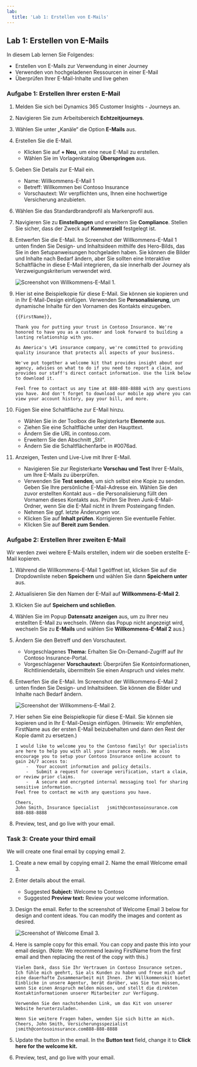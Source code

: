 ```yaml
---
lab:
  title: 'Lab 1: Erstellen von E-Mails'
---
```


## Lab 1: Erstellen von E-Mails 

In diesem Lab lernen Sie Folgendes:
- Erstellen von E-Mails zur Verwendung in einer Journey
- Verwenden von hochgeladenen Ressourcen in einer E-Mail
- Überprüfen Ihrer E-Mail-Inhalte und live gehen

### Aufgabe 1: Erstellen Ihrer ersten E-Mail
1. Melden Sie sich bei Dynamics 365 Customer Insights - Journeys an.

1. Navigieren Sie zum Arbeitsbereich **Echtzeitjourneys**.

1. Wählen Sie unter „Kanäle“ die Option **E-Mails** aus.

1. Erstellen Sie die E-Mail.
   - Klicken Sie auf **+ Neu**, um eine neue E-Mail zu erstellen.
   - Wählen Sie im Vorlagenkatalog **Überspringen** aus.

1. Geben Sie Details zur E-Mail ein.
   - Name: Willkommens-E-Mail 1
   - Betreff: Willkommen bei Contoso Insurance
   - Vorschautext: Wir verpflichten uns, Ihnen eine hochwertige Versicherung anzubieten.

1. Wählen Sie das Standardbrandprofil als Markenprofil aus.

1. Navigieren Sie zu **Einstellungen** und erweitern Sie **Compliance**. Stellen Sie sicher, dass der Zweck auf **Kommerziell** festgelegt ist.

1. Entwerfen Sie die E-Mail. Im Screenshot der Willkommens-E-Mail 1 unten finden Sie Design- und Inhaltsideen mithilfe des Hero-Bilds, das Sie in den Setupanweisungen hochgeladen haben. Sie können die Bilder und Inhalte nach Bedarf ändern, aber Sie sollten eine Interaktive Schaltfläche in diese E-Mail integrieren, da sie innerhalb der Journey als Verzweigungskriterium verwendet wird.

    ![Screenshot von Willkommens-E-Mail 1.](../Labs/Media/welcome-email-1-example.png) 

1. Hier ist eine Beispielkopie für diese E-Mail. Sie können sie kopieren und in Ihr E-Mail-Design einfügen. Verwenden Sie **Personalisierung**, um dynamische Inhalte für den Vornamen des Kontakts einzugeben. 

    ```
    {{FirstName}},
    
    Thank you for putting your trust in Contoso Insurance. We're honored to have you as a customer and look forward to building a lasting relationship with you. 
 
    As America's \#1 insurance company, we're committed to providing quality insurance that protects all aspects of your business. 
 
    We've put together a welcome kit that provides insight about our agency, advises on what to do if you need to report a claim, and provides our staff's direct contact information. Use the link below to download it. 
 
    Feel free to contact us any time at 888-888-8888 with any questions you have. And don't forget to download our mobile app where you can view your account history, pay your bill, and more. 
    ```

1. Fügen Sie eine Schaltfläche zur E-Mail hinzu. 

    - Wählen Sie in der Toolbox die Registerkarte **Elemente** aus. 
    - Ziehen Sie eine Schaltfläche unter den Haupttext. 
    - Ändern Sie die URL in contoso.com. 
    - Erweitern Sie den Abschnitt „Stil“. 
    - Ändern Sie die Schaltflächenfarbe in #0076ad. 

1.  Anzeigen, Testen und Live-Live mit Ihrer E-Mail. 

    - Navigieren Sie zur Registerkarte **Vorschau und Test** Ihrer E-Mails, um Ihre E-Mails zu überprüfen. 
    - Verwenden Sie **Test senden**, um sich selbst eine Kopie zu senden. Geben Sie Ihre persönliche E-Mail-Adresse ein. Wählen Sie den zuvor erstellten Kontakt aus – die Personalisierung füllt den Vornamen dieses Kontakts aus. Prüfen Sie Ihren Junk-E-Mail-Ordner, wenn Sie die E-Mail nicht in Ihrem Posteingang finden. 
    - Nehmen Sie ggf. letzte Änderungen vor. 
    - Klicken Sie auf **Inhalt prüfen**. Korrigieren Sie eventuelle Fehler. 
    - Klicken Sie auf **Bereit zum Senden**. 

### Aufgabe 2: Erstellen Ihrer zweiten E-Mail
Wir werden zwei weitere E-Mails erstellen, indem wir die soeben erstellte E-Mail kopieren.

1. Während die Willkommens-E-Mail 1 geöffnet ist, klicken Sie auf die Dropdownliste neben **Speichern** und wählen Sie dann **Speichern unter** aus.

1. Aktualisieren Sie den Namen der E-Mail auf **Willkommens-E-Mail 2**. 

1. Klicken Sie auf **Speichern und schließen**.

1. Wählen Sie im Popup **Datensatz anzeigen** aus, um zu Ihrer neu erstellten E-Mail zu wechseln. (Wenn das Popup nicht angezeigt wird, wechseln Sie zu **E-Mails** und wählen Sie **Willkommens-E-Mail 2** aus.)

1. Ändern Sie den Betreff und den Vorschautext.
    - Vorgeschlagenes **Thema:** Erhalten Sie On-Demand-Zugriff auf Ihr Contoso Insurance-Portal.
    - Vorgeschlagener **Vorschautext:** Überprüfen Sie Kontoinformationen, Richtliniendetails, übermitteln Sie einen Anspruch und vieles mehr.

1. Entwerfen Sie die E-Mail. Im Screenshot der Willkommens-E-Mail 2 unten finden Sie Design- und Inhaltsideen. Sie können die Bilder und Inhalte nach Bedarf ändern. 

    ![Screenshot der Willkommens-E-Mail 2.](../Labs/Media/welcome-email-2-example.png) 

1. Hier sehen Sie eine Beispielkopie für diese E-Mail. Sie können sie kopieren und in Ihr E-Mail-Design einfügen. (Hinweis: Wir empfehlen, FirstName aus der ersten E-Mail beizubehalten und dann den Rest der Kopie damit zu ersetzen.) 

    ```
    I would like to welcome you to the Contoso family! Our specialists are here to help you with all your insurance needs. We also encourage you to setup your Contoso Insurance online account to gain 24/7 access to:  
        -   Your account information and policy details. 
        -   Submit a request for coverage verification, start a claim, or review prior claims. 
        -   A secure and encrypted internal messaging tool for sharing sensitive information. 
    Feel free to contact me with any questions you have. 
        
    Cheers, 
    John Smith, Insurance Specialist   jsmith@contosoinsurance.com 
    888-888-8888 

1. Preview, test, and go live with your email.

### Task 3: Create your third email
We will create one final email by copying email 2.

1. Create a new email by copying email 2. Name the email Welcome email 3. 

1. Enter details about the email.
    - Suggested **Subject:** Welcome to Contoso
    - Suggested **Preview text:** Review your welcome information.

1. Design the email. Refer to the screenshot of Welcome Email 3 below for design and content ideas. You can modify the images and content as desired. 

    ![Screenshot of Welcome Email 3.](../Labs/Media/welcome-email-3-example.png) 

1. Here is sample copy for this email. You can copy and paste this into your email design. (Note: We recommend leaving FirstName from the first email and then replacing the rest of the copy with this.) 

    ```
    Vielen Dank, dass Sie Ihr Vertrauen in Contoso Insurance setzen. Ich fühle mich geehrt, Sie als Kunden zu haben und freue mich auf eine dauerhafte Zusammenarbeit mit Ihnen. Ihr Willkommenskit bietet Einblicke in unsere Agentur, berät darüber, was Sie tun müssen, wenn Sie einen Anspruch melden müssen, und stellt die direkten Kontaktinformationen unserer Mitarbeiter zur Verfügung. 

    Verwenden Sie den nachstehenden Link, um das Kit von unserer Website herunterzuladen.
    
    Wenn Sie weitere Fragen haben, wenden Sie sich bitte an mich. Cheers, John Smith, Versicherungsspezialist jsmith@contosoinsurance.com888-888-8888
    ```

1. Update the button in the email. In the **Button text** field, change it to **Click here for the welcome kit.**

1. Preview, test, and go live with your email.
